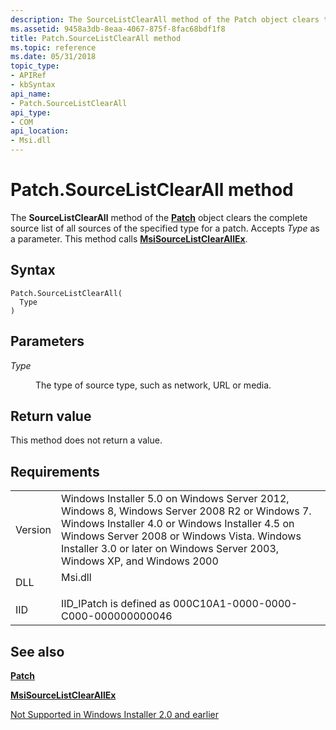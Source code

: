 ```yaml
---
description: The SourceListClearAll method of the Patch object clears the complete source list of all sources of the specified type for a patch. Accepts Type as a parameter. This method calls MsiSourceListClearAllEx.
ms.assetid: 9458a3db-8eaa-4067-875f-8fac68bdf1f8
title: Patch.SourceListClearAll method
ms.topic: reference
ms.date: 05/31/2018
topic_type: 
- APIRef
- kbSyntax
api_name: 
- Patch.SourceListClearAll
api_type: 
- COM
api_location: 
- Msi.dll
---
```


# Patch.SourceListClearAll method

The **SourceListClearAll** method of the [**Patch**](patch-object.md) object clears the complete source list of all sources of the specified type for a patch. Accepts *Type* as a parameter. This method calls [**MsiSourceListClearAllEx**](/windows/desktop/api/Msi/nf-msi-msisourcelistclearallexa).

## Syntax


```JScript
Patch.SourceListClearAll(
  Type
)
```



## Parameters

<dl> <dt>

*Type* 
</dt> <dd>

The type of source type, such as network, URL or media.

</dd> </dl>

## Return value

This method does not return a value.

## Requirements



|                    |                                                                                                                                                                                                                                                                                      |
|--------------------|--------------------------------------------------------------------------------------------------------------------------------------------------------------------------------------------------------------------------------------------------------------------------------------|
| Version<br/> | Windows Installer 5.0 on Windows Server 2012, Windows 8, Windows Server 2008 R2 or Windows 7. Windows Installer 4.0 or Windows Installer 4.5 on Windows Server 2008 or Windows Vista. Windows Installer 3.0 or later on Windows Server 2003, Windows XP, and Windows 2000<br/> |
| DLL<br/>     | <dl> <dt>Msi.dll</dt> </dl>                                                                                                                                                                                                   |
| IID<br/>     | IID\_IPatch is defined as 000C10A1-0000-0000-C000-000000000046<br/>                                                                                                                                                                                                            |



## See also

<dl> <dt>

[**Patch**](patch-object.md)
</dt> <dt>

[**MsiSourceListClearAllEx**](/windows/desktop/api/Msi/nf-msi-msisourcelistclearallexa)
</dt> <dt>

[Not Supported in Windows Installer 2.0 and earlier](not-supported-in-windows-installer-version-2-0.md)
</dt> </dl>

 

 




